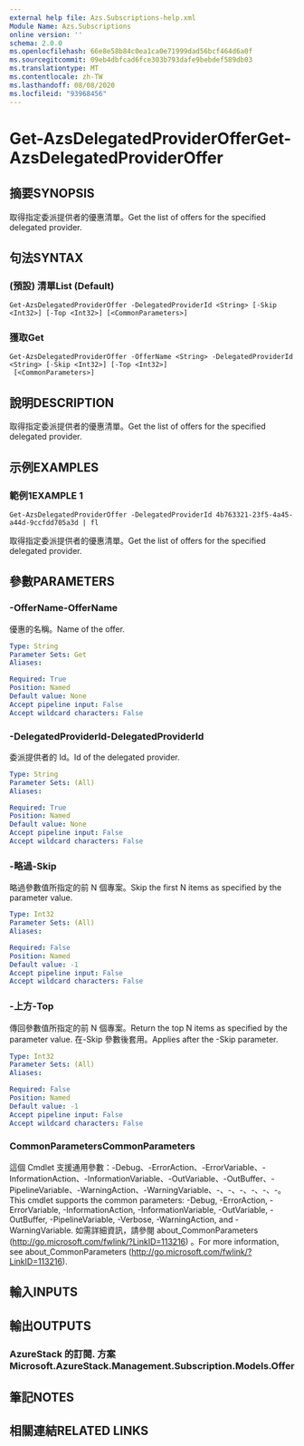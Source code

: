 ```yaml
---
external help file: Azs.Subscriptions-help.xml
Module Name: Azs.Subscriptions
online version: ''
schema: 2.0.0
ms.openlocfilehash: 66e8e58b84c0ea1ca0e71999dad56bcf464d6a0f
ms.sourcegitcommit: 09eb4dbfcad6fce303b793dafe9bebdef589db03
ms.translationtype: MT
ms.contentlocale: zh-TW
ms.lasthandoff: 08/08/2020
ms.locfileid: "93968456"
---
```

# <span data-ttu-id="08833-101">Get-AzsDelegatedProviderOffer</span><span class="sxs-lookup"><span data-stu-id="08833-101">Get-AzsDelegatedProviderOffer</span></span>

## <span data-ttu-id="08833-102">摘要</span><span class="sxs-lookup"><span data-stu-id="08833-102">SYNOPSIS</span></span>
<span data-ttu-id="08833-103">取得指定委派提供者的優惠清單。</span><span class="sxs-lookup"><span data-stu-id="08833-103">Get the list of offers for the specified delegated provider.</span></span>

## <span data-ttu-id="08833-104">句法</span><span class="sxs-lookup"><span data-stu-id="08833-104">SYNTAX</span></span>

### <span data-ttu-id="08833-105"> (預設) 清單</span><span class="sxs-lookup"><span data-stu-id="08833-105">List (Default)</span></span>
```
Get-AzsDelegatedProviderOffer -DelegatedProviderId <String> [-Skip <Int32>] [-Top <Int32>] [<CommonParameters>]
```

### <span data-ttu-id="08833-106">獲取</span><span class="sxs-lookup"><span data-stu-id="08833-106">Get</span></span>
```
Get-AzsDelegatedProviderOffer -OfferName <String> -DelegatedProviderId <String> [-Skip <Int32>] [-Top <Int32>]
 [<CommonParameters>]
```

## <span data-ttu-id="08833-107">說明</span><span class="sxs-lookup"><span data-stu-id="08833-107">DESCRIPTION</span></span>
<span data-ttu-id="08833-108">取得指定委派提供者的優惠清單。</span><span class="sxs-lookup"><span data-stu-id="08833-108">Get the list of offers for the specified delegated provider.</span></span>

## <span data-ttu-id="08833-109">示例</span><span class="sxs-lookup"><span data-stu-id="08833-109">EXAMPLES</span></span>

### <span data-ttu-id="08833-110">範例1</span><span class="sxs-lookup"><span data-stu-id="08833-110">EXAMPLE 1</span></span>
```
Get-AzsDelegatedProviderOffer -DelegatedProviderId 4b763321-23f5-4a45-a44d-9ccfdd705a3d | fl
```

<span data-ttu-id="08833-111">取得指定委派提供者的優惠清單。</span><span class="sxs-lookup"><span data-stu-id="08833-111">Get the list of offers for the specified delegated provider.</span></span>

## <span data-ttu-id="08833-112">參數</span><span class="sxs-lookup"><span data-stu-id="08833-112">PARAMETERS</span></span>

### <span data-ttu-id="08833-113">-OfferName</span><span class="sxs-lookup"><span data-stu-id="08833-113">-OfferName</span></span>
<span data-ttu-id="08833-114">優惠的名稱。</span><span class="sxs-lookup"><span data-stu-id="08833-114">Name of the offer.</span></span>

```yaml
Type: String
Parameter Sets: Get
Aliases:

Required: True
Position: Named
Default value: None
Accept pipeline input: False
Accept wildcard characters: False
```

### <span data-ttu-id="08833-115">-DelegatedProviderId</span><span class="sxs-lookup"><span data-stu-id="08833-115">-DelegatedProviderId</span></span>
<span data-ttu-id="08833-116">委派提供者的 Id。</span><span class="sxs-lookup"><span data-stu-id="08833-116">Id of the delegated provider.</span></span>

```yaml
Type: String
Parameter Sets: (All)
Aliases:

Required: True
Position: Named
Default value: None
Accept pipeline input: False
Accept wildcard characters: False
```

### <span data-ttu-id="08833-117">-略過</span><span class="sxs-lookup"><span data-stu-id="08833-117">-Skip</span></span>
<span data-ttu-id="08833-118">略過參數值所指定的前 N 個專案。</span><span class="sxs-lookup"><span data-stu-id="08833-118">Skip the first N items as specified by the parameter value.</span></span>

```yaml
Type: Int32
Parameter Sets: (All)
Aliases:

Required: False
Position: Named
Default value: -1
Accept pipeline input: False
Accept wildcard characters: False
```

### <span data-ttu-id="08833-119">-上方</span><span class="sxs-lookup"><span data-stu-id="08833-119">-Top</span></span>
<span data-ttu-id="08833-120">傳回參數值所指定的前 N 個專案。</span><span class="sxs-lookup"><span data-stu-id="08833-120">Return the top N items as specified by the parameter value.</span></span>
<span data-ttu-id="08833-121">在-Skip 參數後套用。</span><span class="sxs-lookup"><span data-stu-id="08833-121">Applies after the -Skip parameter.</span></span>

```yaml
Type: Int32
Parameter Sets: (All)
Aliases:

Required: False
Position: Named
Default value: -1
Accept pipeline input: False
Accept wildcard characters: False
```

### <span data-ttu-id="08833-122">CommonParameters</span><span class="sxs-lookup"><span data-stu-id="08833-122">CommonParameters</span></span>
<span data-ttu-id="08833-123">這個 Cmdlet 支援通用參數：-Debug、-ErrorAction、-ErrorVariable、-InformationAction、-InformationVariable、-OutVariable、-OutBuffer、-PipelineVariable、-WarningAction、-WarningVariable、-、-、-、-、-、-。</span><span class="sxs-lookup"><span data-stu-id="08833-123">This cmdlet supports the common parameters: -Debug, -ErrorAction, -ErrorVariable, -InformationAction, -InformationVariable, -OutVariable, -OutBuffer, -PipelineVariable, -Verbose, -WarningAction, and -WarningVariable.</span></span> <span data-ttu-id="08833-124">如需詳細資訊，請參閱 about_CommonParameters (http://go.microsoft.com/fwlink/?LinkID=113216) 。</span><span class="sxs-lookup"><span data-stu-id="08833-124">For more information, see about_CommonParameters (http://go.microsoft.com/fwlink/?LinkID=113216).</span></span>

## <span data-ttu-id="08833-125">輸入</span><span class="sxs-lookup"><span data-stu-id="08833-125">INPUTS</span></span>

## <span data-ttu-id="08833-126">輸出</span><span class="sxs-lookup"><span data-stu-id="08833-126">OUTPUTS</span></span>

### <span data-ttu-id="08833-127">AzureStack 的訂閱. 方案</span><span class="sxs-lookup"><span data-stu-id="08833-127">Microsoft.AzureStack.Management.Subscription.Models.Offer</span></span>

## <span data-ttu-id="08833-128">筆記</span><span class="sxs-lookup"><span data-stu-id="08833-128">NOTES</span></span>

## <span data-ttu-id="08833-129">相關連結</span><span class="sxs-lookup"><span data-stu-id="08833-129">RELATED LINKS</span></span>
